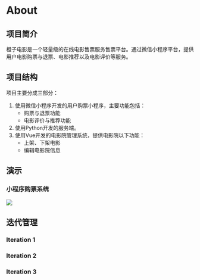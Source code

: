 # About

## 项目简介

橙子电影是一个轻量级的在线电影售票服务售票平台。通过微信小程序平台，提供用户电影购票与退票、电影推荐以及电影评价等服务。

## 项目结构

项目主要分成三部分：

1. 使用微信小程序开发的用户购票小程序，主要功能包括：
	+ 购票与退票功能
	+ 电影评价与推荐功能
2. 使用Python开发的服务端。
3. 使用Vue开发的电影院管理系统，提供电影院以下功能：
	+ 上架、下架电影
	+ 编辑电影院信息

## 演示

### 小程序购票系统
![](https://github.com/cxlANDzjj/Dashboard/resources/wxapp_show.gif?raw=true)

## 迭代管理

### Iteration 1
### Iteration 2
### Iteration 3
